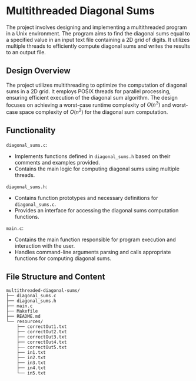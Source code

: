# Multithreaded Diagonal Sums
The project involves designing and implementing a multithreaded program in a Unix environment. The program aims to find the diagonal sums equal to a specified value in an input text file containing a 2D grid of digits. It utilizes multiple threads to efficiently compute diagonal sums and writes the results to an output file.

## Design Overview
The project utilizes multithreading to optimize the computation of diagonal sums in a 2D grid. It employs POSIX threads for parallel processing, ensuring efficient execution of the diagonal sum algorithm. The design focuses on achieving a worst-case runtime complexity of $`O(n^3)`$ and worst-case space complexity of $`O(n^2)`$ for the diagonal sum computation.

## Functionality
`diagonal_sums.c`:
- Implements functions defined in `diagonal_sums.h` based on their comments and examples provided.
- Contains the main logic for computing diagonal sums using multiple threads.

`diagonal_sums.h`:
- Contains function prototypes and necessary definitions for `diagonal_sums.c`.
- Provides an interface for accessing the diagonal sums computation functions.

`main.c`:
- Contains the main function responsible for program execution and interaction with the user.
- Handles command-line arguments parsing and calls appropriate functions for computing diagonal sums.

## File Structure and Content
```
multithreaded-diagonal-sums/
├── diagonal_sums.c
├── diagonal_sums.h
├── main.c
├── Makefile
├── README.md
└── resources/
    ├── correctOut1.txt
    ├── correctOut2.txt
    ├── correctOut3.txt
    ├── correctOut4.txt
    ├── correctOut5.txt
    ├── in1.txt
    ├── in2.txt
    ├── in3.txt
    ├── in4.txt
    └── in5.txt
```
